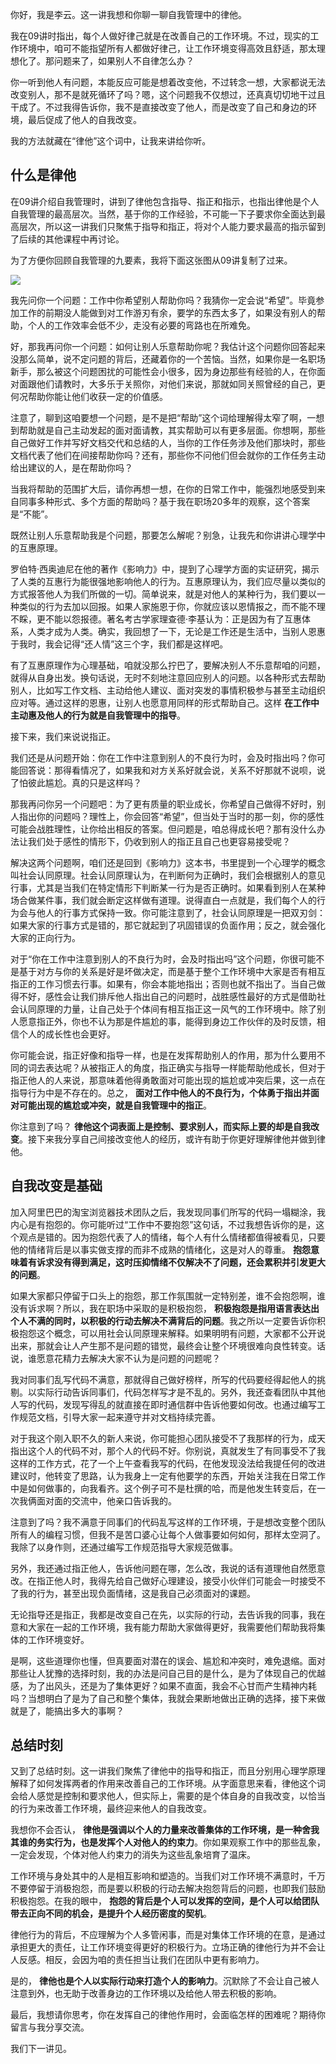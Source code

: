 你好，我是李云。这一讲我想和你聊一聊自我管理中的律他。

我在09讲时指出，每个人做好律己就是在改善自己的工作环境。不过，现实的工作环境中，咱可不能指望所有人都做好律己，让工作环境变得高效且舒适，那太理想化了。那问题来了，如果别人不自律怎么办？

你一听到他人有问题，本能反应可能是想着改变他，不过转念一想，大家都说无法改变别人，那不是就死循环了吗？嗯，这个问题我不仅想过，还真真切切地干过且干成了。不过我得告诉你，我不是直接改变了他人，而是改变了自己和身边的环境，最后促成了他人的自我改变。

我的方法就藏在“律他”这个词中，让我来讲给你听。

## 什么是律他

在09讲介绍自我管理时，讲到了律他包含指导、指正和指示，也指出律他是个人自我管理的最高层次。当然，基于你的工作经验，不可能一下子要求你全面达到最高层次，所以这一讲我们只聚焦于指导和指正，将对个人能力要求最高的指示留到了后续的其他课程中再讨论。

为了方便你回顾自我管理的九要素，我将下面这张图从09讲复制了过来。

![](https://static001.geekbang.org/resource/image/bc/8a/bc4d66a0a9446eb906d6e79faac1548a.jpg?wh=4001x2251)

我先问你一个问题：工作中你希望别人帮助你吗？我猜你一定会说“希望”。毕竟参加工作的前期没人能做到对工作游刃有余，要学的东西太多了，如果没有别人的帮助，个人的工作效率会低不少，走没有必要的弯路也在所难免。

好，那我再问你一个问题：如何让别人乐意帮助你呢？我估计这个问题你回答起来没那么简单，说不定问题的背后，还藏着你的一个苦恼。当然，如果你是一名职场新手，那么被这个问题困扰的可能性会小很多，因为身边那些有经验的人，在你面对面跟他们请教时，大多乐于关照你，对他们来说，那就如同关照曾经的自己，更何况帮助你能让他们收获一定的价值感。

注意了，聊到这咱要想一个问题，是不是把“帮助”这个词给理解得太窄了啊，一想到帮助就是自己主动发起的面对面请教，其实帮助可以有更多层面。你想啊，那些自己做好工作并写好文档交代和总结的人，当你的工作任务涉及他们那块时，那些文档代表了他们在间接帮助你吗？还有，那些你不问他们但会就你的工作任务主动给出建议的人，是在帮助你吗？

当我将帮助的范围扩大后，请你再想一想，在你的日常工作中，能强烈地感受到来自同事多种形式、多个方面的帮助吗？基于我在职场20多年的观察，这个答案是“不能”。

既然让别人乐意帮助我是个问题，那要怎么解呢？别急，让我先和你讲讲心理学中的互惠原理。

罗伯特·西奥迪尼在他的著作《影响力》中，提到了心理学方面的实证研究，揭示了人类的互惠行为能很强地影响他人的行为。互惠原理认为，我们应尽量以类似的方式报答他人为我们所做的一切。简单说来，就是对他人的某种行为，我们要以一种类似的行为去加以回报。如果人家施恩于你，你就应该以恩情报之，而不能不理不睬，更不能以怨报德。著名考古学家理查德·李基认为：正是因为有了互惠体系，人类才成为人类。确实，我回想了一下，无论是工作还是生活中，当别人恩惠于我时，我会记得“还人情”这三个字，我们都是这样吧。

有了互惠原理作为心理基础，咱就没那么拧巴了，要解决别人不乐意帮咱的问题，就得从自身出发。换句话说，无时不刻地注意回应别人的问题。以各种形式去帮助别人，比如写工作文档、主动给他人建议、面对突发的事情积极参与甚至主动组织应对等。通过这样的恩惠，让别人也愿意用同样的形式帮助自己。这样 **在工作中主动惠及他人的行为就是自我管理中的指导**。

接下来，我们来说说指正。

我们还是从问题开始：你在工作中注意到别人的不良行为时，会及时指出吗？你可能回答说：那得看情况了，如果我和对方关系好就会说，关系不好那就不说呗，说了怕彼此尴尬。真的只是这样吗？

那我再问你另一个问题吧：为了更有质量的职业成长，你希望自己做得不好时，别人指出你的问题吗？理性上，你会回答“希望”，但当处于当时的那一刻，你的感性可能会战胜理性，让你给出相反的答案。但问题是，咱总得成长吧？那有没什么办法让我们处于感性的情形下，仍收到别人的指正且自己也更容易接受呢？

解决这两个问题啊，咱们还是回到《影响力》这本书，书里提到一个心理学的概念叫社会认同原理。社会认同原理认为，在判断何为正确时，我们会根据别人的意见行事，尤其是当我们在特定情形下判断某一行为是否正确时。如果看到别人在某种场合做某件事，我们就会断定这样做有道理。说得直白一点就是，我们每个人的行为会与他人的行事方式保持一致。你可能注意到了，社会认同原理是一把双刃剑：如果大家的行事方式是错的，那它就起到了巩固错误的负面作用；反之，就会强化大家的正向行为。

对于“你在工作中注意到别人的不良行为时，会及时指出吗”这个问题，你很可能不是基于对方与你的关系是好是坏做决定，而是基于整个工作环境中大家是否有相互指正的工作习惯去行事。如果有，你会本能地指出；否则也就不指出了。当自己做得不好，感性会让我们排斥他人指出自己的问题时，战胜感性最好的方式是借助社会认同原理的力量，让自己处于个体间有相互指正这一风气的工作环境中。除了别人愿意指正外，你也不认为那是件尴尬的事，能得到身边工作伙伴的及时反馈，相信个人的成长性也会更好。

你可能会说，指正好像和指导一样，也是在发挥帮助别人的作用，那为什么要用不同的词去表达呢？从被指正人的角度，指正确实与指导一样能帮助他成长，但对于指正他人的人来说，那意味着他得勇敢面对可能出现的尴尬或冲突后果，这一点在指导行为中是不存在的。总之， **面对工作中他人的不良行为，个体勇于指出并面对可能出现的尴尬或冲突，就是自我管理中的指正**。

你注意到了吗？ **律他这个词表面上是控制、要求别人，而实际上要的却是自我改变**。接下来我分享自己间接改变他人的经历，或许有助于你更好理解律他并做到律他。

## 自我改变是基础

加入阿里巴巴的淘宝浏览器技术团队之后，我发现同事们所写的代码一塌糊涂，我内心是有抱怨的。你可能听过“工作中不要抱怨”这句话，不过我想告诉你的是，这个观点是错的。因为抱怨代表了人的情绪，每个人有什么情绪都值得被看见，只要他的情绪背后是以事实做支撑的而非不成熟的情绪化，这是对人的尊重。 **抱怨意味着有诉求没有得到满足，这时压抑情绪不仅解决不了问题，还会累积并引发更大的问题**。

如果大家都只停留于口头上的抱怨，那工作氛围就一定特别差，谁不会抱怨啊，谁没有诉求啊？所以，我在职场中采取的是积极抱怨， **积极抱怨是指用语言表达出个人不满的同时，以积极的行动去解决不满背后的问题**。我之所以一定要告诉你积极抱怨这个概念，可以用社会认同原理来解释。如果明明有问题，大家都不公开说出来，那就会让人产生那不是问题的错觉，最终会让整个环境很难向良性转变。话说，谁愿意花精力去解决大家不认为是问题的问题呢？

我对同事们乱写代码不满意，那就得自己做好榜样，所写的代码要经得起他人的挑剔。以实际行动告诉同事们，代码怎样写才是不乱的。另外，我还查看团队中其他人写的代码，发现写得乱的就直接在即时通信群中告诉他要如何改。也通过编写工作规范文档，引导大家一起来遵守并对文档持续完善。

对于我这个刚入职不久的新人来说，你可能担心团队接受不了我那样的行为，成天指出这个人的代码不对，那个人的代码不好。你别说，真就发生了有同事受不了我这样的工作方式，花了一个上午查看我写的代码，在他发现没法给我提任何的改进建议时，他转变了思路，认为我身上一定有他要学的东西，开始关注我在日常工作中是如何做事的，向我看齐。这个例子可不是杜撰的哈，而是他发生转变后，在一次我俩面对面的交流中，他亲口告诉我的。

注意到了吗？我不满意于同事们的代码乱写这样的工作环境，于是想改变整个团队所有人的编程习惯，但我不是苦口婆心让每个人做事要如何如何，那样太空洞了。我除了以身作则，还通过编写工作规范指导大家规范做事。

另外，我还通过指正他人，告诉他问题在哪，怎么改，我说的话有道理他自然愿意改。在指正他人时，我得先给自己做好心理建设，接受小伙伴们可能会一时接受不了我的行为，甚至出现负面情绪，这是我自己必须面对的课题。

无论指导还是指正，我都是改变自己在先，以实际的行动，去告诉我的同事，我在意和大家在一起的工作环境，我有能力帮助大家做得更好，我需要他们帮助我将集体的工作环境变好。

是啊，这些道理你也懂，但真要面对潜在的误会、尴尬和冲突时，难免退缩。面对那些让人犹豫的选择时刻，我的办法是问自己目的是什么，是为了体现自己的优越感，为了出风头，还是为了集体更好？如果不直面，我会不心甘而产生精神内耗吗？当想明白了是为了自己和整个集体，我就会果断地做出正确的选择，接下来做就是了，能搞出多大的事啊？

## 总结时刻

又到了总结时刻。这一讲我们聚焦了律他中的指导和指正，而且分别用心理学原理解释了如何发挥两者的作用来改善自己的工作环境。从字面意思来看，律他这个词会给人感觉是控制和要求他人，但实际上，需要的是个体自身的自我改变，以恰当的行为来改善工作环境，最终迎来他人的自我改变。

我想你不会否认， **律他是强调以个人的力量来改善集体的工作环境，是一种舍我其谁的务实行为，也是发挥个人对他人的约束力**。你如果观察工作中的那些乱象，一定会发现，个体对他人约束力的消失为这些乱象培育了温床。

工作环境与身处其中的人是相互影响和塑造的。当我们对工作环境不满意时，千万不要停留于消极抱怨，而是要以积极的行动去解决抱怨背后的问题，也即我们鼓励积极抱怨。在我的眼中， **抱怨的背后是个人可以发挥的空间，是个人可以给团队带去正向不同的机会，是提升个人经历密度的契机**。

律他行为的背后，不应理解为个人多管闲事，而是对集体工作环境的在意，是通过承担更大的责任，让工作环境变得更好的积极行为。立场正确的律他行为并不会让人反感。相反，会因为咱的责任担当让我们在团队中更有影响力。

是的， **律他也是个人以实际行动来打造个人的影响力**。沉默除了不会让自己被人注意到外，也无助于改善身边的工作环境以及给他人带去积极的影响。

最后，我想请你思考，你在发挥自己的律他作用时，会面临怎样的困难呢？期待你留言与我分享交流。

我们下一讲见。